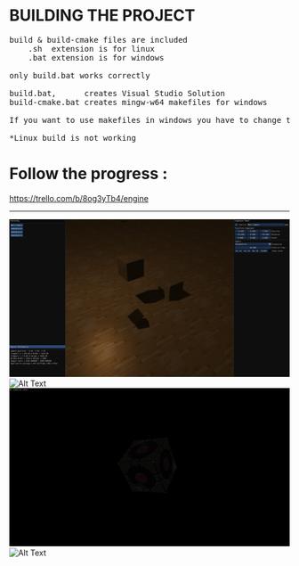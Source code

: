 # BUILDING THE PROJECT
<pre>
build & build-cmake files are included
    .sh  extension is for linux
    .bat extension is for windows

only build.bat works correctly

build.bat,      creates Visual Studio Solution
build-cmake.bat creates mingw-w64 makefiles for windows

If you want to use makefiles in windows you have to change the linked library directory for glfw3 in CMakeLists.txt

*Linux build is not working
</pre>

# Follow the progress : 
  https://trello.com/b/8og3yTb4/engine

---

![Alt Text](engine_demo.png)
![Alt Text](cascaded_shadow_map.gif)
![Alt Text](lighting_demo4-diffuse_map.gif)
![Alt Text](lighting_demo3-diffuse_map-specular_map.gif)